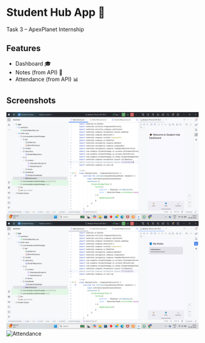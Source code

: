 # Student Hub App 📱

Task 3 – ApexPlanet Internship

## Features
- Dashboard 🎓
- Notes (from API) 📘
- Attendance (from API) 📊

## Screenshots
![Dashboard](https://github.com/Juluru-Madhuri/ApexPlanet_Task3/blob/main/dashboard_task3.png)
![Notes](https://github.com/Juluru-Madhuri/ApexPlanet_Task3/blob/main/notes_task3.png)
![Attendance]()
